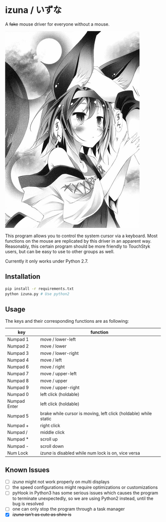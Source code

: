 
# izuna / いずな

A <del>fake</del> mouse driver for everyone without a mouse.

![](images/izuna.jpg)

This program allows you to control the system cursor via a keyboard. Most
functions on the mouse are replicated by this driver in an apparent way.
Reasonably, this certain program should be more friendly to TouchStyk users,
but can be easy to use to other groups as well.

Currently it only works under Python 2.7.

## Installation

```sh
pip install -r requirements.txt
python izuna.py # Use python2
```

## Usage

The keys and their corresponding functions are as following:

| key          | function                                 |
| ------------ | ---------------------------------------- |
| Numpad 1     | move / lower-left                        |
| Numpad 2     | move / lower                             |
| Numpad 3     | move / lower-right                       |
| Numpad 4     | move / left                              |
| Numpad 6     | move / right                             |
| Numpad 7     | move / upper-left                        |
| Numpad 8     | move / upper                             |
| Numpad 9     | move / upper-right                       |
| Numpad 0     | left click (holdable)                    |
| Numpad Enter | left click (holdable)                    |
| Numpad 5     | brake while cursor is moving, left click (holdable) while static |
| Numpad +     | right click                              |
| Numpad /     | middle click                             |
| Numpad *     | scroll up                                |
| Numpad -     | scroll down                              |
| Num Lock     | *izuna* is disabled while num lock is on, vice versa |

## Known Issues

-   [ ] *izuna* might not work properly on multi displays
-   [ ] the speed configurations might require optimizations or customizations
-   [ ] pyHook in Python3 has some serious issues which causes the program to terminate unexpectedly, so we are using Python2 instead, until the bug is resolved
-   [ ] one can only stop the program through a task manager
-   [x] <del>*izuna* isn't as cute as *shiro* is</del>
